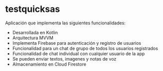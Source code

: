 # testquicksas
Aplicación que implementa las siguientes funcionalidades:

- Desarrollada en Kotlin
- Arquitectura MVVM
- Implementa Firebase para autenticación y registro de usuarios
- Funcionalidad para un chat de grupo de todos los usuarios registrados
- Funcionalidad de chat individual con cualquier usuario de la app
- Se pueden enviar textos, imagenes y notas de voz
- Almacenamiento en Cloud Firestore

